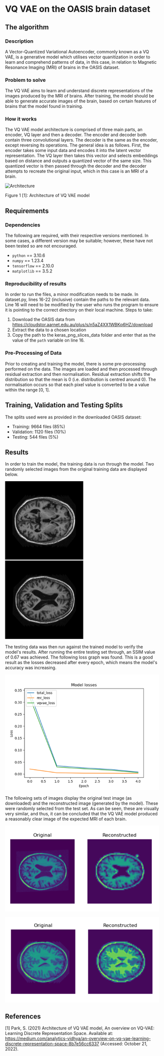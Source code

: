 # VQ VAE on the OASIS brain dataset

## The algorithm

### Description
A Vector-Quantized Variational Autoencoder, commonly known as a VQ VAE, is a generative model which utilises vector quanitization in order to learn and comprehend patterns of data, in this case, in relation to Magnetic Resonance Imaging (MRI) of brains in the OASIS dataset. 

### Problem to solve
The VQ VAE aims to learn and understand discrete representations of the images produced by the MRI of brains. After training, the model should be able to generate accurate images of the brain, based on certain features of brains that the model found in training.

### How it works
The VQ VAE model architecture is comprised of three main parts, an encoder, VQ layer and then a decoder. The encoder and decoder both contain three convolutional layers. The decoder is the same as the encoder, except reversing its operations. The general idea is as follows. First, the encoder takes some input data and encodes it into the latent vector representation. The VQ layer then takes this vector and selects embeddings based on distance and outputs a quantized vector of the same size. This quantized vector is then passed through the decoder and the decoder attempts to recreate the original input, which in this case is an MRI of a brain.

![Architecture](https://miro.medium.com/max/828/1*miNfFc9qT5PrS7ectJa_kw.png)

Figure 1 [1]: Architecture of VQ VAE model

## Requirements

### Dependencies
The following are required, with their respective versions mentioned. In some cases, a different version may be suitable; however, these have not been tested so are not encouraged.
- `python` == 3.10.6
- `numpy` == 1.23.4
- `tensorflow` == 2.10.0
- `matplotlib` == 3.5.2

### Reproducibility of results
In order to run the files, a minor modification needs to be made. In dataset.py, lines 16-22 (inclusive) contain the paths to the relevant data. Line 16 will need to be modified by the user who runs the program to ensure it is pointing to the correct directory on their local machine. Steps to take:
1. Download the OASIS data from https://cloudstor.aarnet.edu.au/plus/s/n5aZ4XX1WBKp6HZ/download
2. Extract the data to a chosen location
3. Copy the path to the keras_png_slices_data folder and enter that as the value of the `path` variable on line 16.

### Pre-Processing of Data
Prior to creating and training the model, there is some pre-processing performed on the data. The images are loaded and then processed through residual extraction and then normalisation. Residual extraction shifts the distribution so that the mean is 0 (i.e. distribution is centred around 0). The normalisation occurs so that each pixel value is converted to be a value within the range [0, 1].

## Training, Validation and Testing Splits
The splits used were as provided in the downloaded OASIS dataset:
- Training: 9664 files (85%)
- Validation: 1120 files (10%)
- Testing: 544 files (5%)

## Results
In order to train the model, the training data is run through the model. Two randomly selected images from the original training data are displayed below.

![Train_image_1](./images/Train_1.png)
![Train_image_2](./images/Train_2.png)

The testing data was then run against the trained model to verify the model's results. After running the entire testing set through, an SSIM value of 0.67 was achieved. The following loss graph was found. This is a good result as the losses decreased after every epoch, which means the model's accuracy was increasing.

![Losses](./images/Loss_graph.png)

The following sets of images display the original test image (as downloaded) and the reconstructed image (generated by the model). These were randomly selected from the test set. As can be seen, these are visually very similar, and thus, it can be concluded that the VQ VAE model produced a reasonably clear image of the expected MRI of each brain.

![Comparison_1](./images/Figure_1.png)

![Comparison_2](./images/Figure_2.png)


## References
[1] Park, S. (2021) Architecture of VQ VAE model, An overview on VQ-VAE: Learning Discrete Representation Space. Available at: https://medium.com/analytics-vidhya/an-overview-on-vq-vae-learning-discrete-representation-space-8b7e56cc6337 (Accessed: October 21, 2022). 
